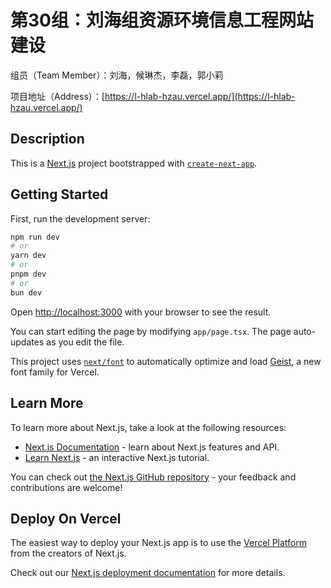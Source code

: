 # 第30组：刘海组资源环境信息工程网站建设 

组员（Team Member）：刘海，候琳杰，李磊，郭小莉    

项目地址（Address）：[https://l-hlab-hzau.vercel.app/](https://l-hlab-hzau.vercel.app/)       

## Description

This is a [Next.js](https://nextjs.org) project bootstrapped with [`create-next-app`](https://nextjs.org/docs/app/api-reference/cli/create-next-app).  
  
## Getting Started      

First, run the development server:    
```bash   
npm run dev
# or
yarn dev
# or
pnpm dev
# or
bun dev 
```   

Open [http://localhost:3000](http://localhost:3000) with your browser to see the result.
  
You can start editing the page by modifying `app/page.tsx`. The page auto-updates as you edit the file.  

This project uses [`next/font`](https://nextjs.org/docs/app/building-your-application/optimizing/fonts) to automatically optimize and load [Geist](https://vercel.com/font), a new font family for Vercel.
 
## Learn More

To learn more about Next.js, take a look at the following resources:  

- [Next.js Documentation](https://nextjs.org/docs) - learn about Next.js features and API.         
- [Learn Next.js](https://nextjs.org/learn) - an interactive Next.js tutorial.

You can check out [the Next.js GitHub repository](https://github.com/vercel/next.js) - your feedback and contributions are welcome!   

## Deploy On Vercel

The easiest way to deploy your Next.js app is to use the [Vercel Platform](https://vercel.com/new?utm_medium=default-template&filter=next.js&utm_source=create-next-app&utm_campaign=create-next-app-readme) from the creators of Next.js.

Check out our [Next.js deployment documentation](https://nextjs.org/docs/app/building-your-application/deploying) for more details.    
